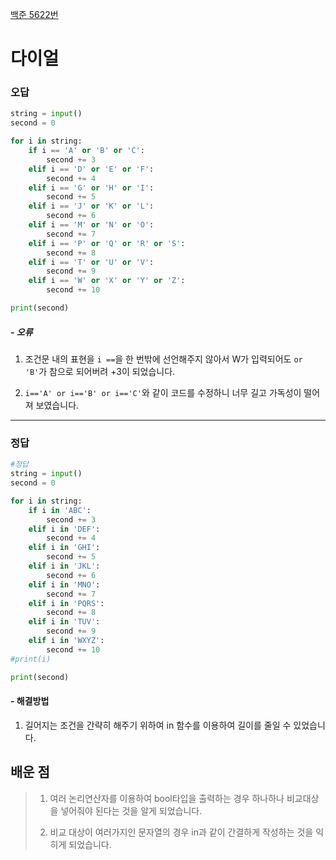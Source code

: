 [백준 5622번](https://www.acmicpc.net/problem/5622)



# 다이얼



### 오답

```python
string = input()
second = 0

for i in string:
    if i == 'A' or 'B' or 'C':
        second += 3
    elif i == 'D' or 'E' or 'F':
        second += 4
    elif i == 'G' or 'H' or 'I':
        second += 5
    elif i == 'J' or 'K' or 'L':
        second += 6
    elif i == 'M' or 'N' or 'O':
        second += 7
    elif i == 'P' or 'Q' or 'R' or 'S':
        second += 8
    elif i == 'T' or 'U' or 'V':
        second += 9
    elif i == 'W' or 'X' or 'Y' or 'Z':
        second += 10

print(second)
```

##### - 오류

1. 조건문 내의 표현을 `i ==`을 한 번밖에 선언해주지 않아서 W가 입력되어도 `or 'B'`가 참으로 되어버려 +3이 되었습니다.

2. `i=='A' or i=='B' or i=='C'`와 같이 코드를 수정하니 너무 길고 가독성이 떨어져 보였습니다.

---



### 정답

```python
#정답
string = input()
second = 0

for i in string:
    if i in 'ABC':
        second += 3
    elif i in 'DEF':
        second += 4
    elif i in 'GHI':
        second += 5
    elif i in 'JKL':
        second += 6
    elif i in 'MNO':
        second += 7
    elif i in 'PQRS':
        second += 8
    elif i in 'TUV':
        second += 9
    elif i in 'WXYZ':
        second += 10
#print(i)

print(second)
```

#### - 해결방법

1. 길어지는 조건을 간략히 해주기 위하여 in 함수를 이용하여 길이를 줄일 수 있었습니다.



## 배운 점

> 1. 여러 논리연산자를 이용하여 bool타입을 출력하는 경우 하나하나 비교대상을 넣어줘야 된다는 것을 알게 되었습니다.
> 
> 2.  비교 대상이 여러가지인 문자열의 경우 in과 같이 간결하게 작성하는 것을 익히게 되었습니다.
